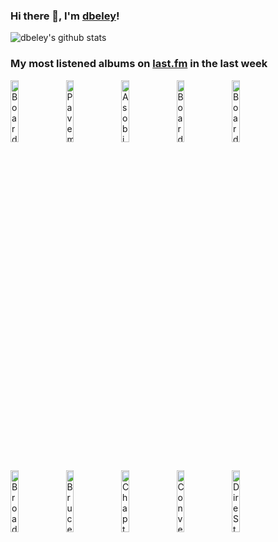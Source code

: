 ### Hi there 👋, I'm [dbeley](https://dbeley.ovh/en)!

![dbeley's github stats](https://github-readme-stats.vercel.app/api?username=dbeley)

### My most listened albums on [last.fm](https://www.last.fm/user/d_beley) in the last week

[<img src='https://lastfm.freetls.fastly.net/i/u/300x300/0bb566f53e9f4cbfccf926acd7371183.png' width='16%' height='16%' alt='Boards of Canada - Music Has the Right to Children'>](https://www.last.fm/music/boards%2bof%2bcanada/music%2bhas%2bthe%2bright%2bto%2bchildren)&nbsp;
[<img src='https://lastfm.freetls.fastly.net/i/u/300x300/515b7450118c4ff0b8d0a9ad2b4375ec.png' width='16%' height='16%' alt='Pavement - Crooked Rain, Crooked Rain'>](https://www.last.fm/music/pavement/crooked%2brain%252c%2bcrooked%2brain)&nbsp;
[<img src='https://lastfm.freetls.fastly.net/i/u/300x300/4be1fbd9d6734fa6a9185f5654b03795.jpg' width='16%' height='16%' alt='Asobi Seksu - Citrus'>](https://www.last.fm/music/asobi%2bseksu/citrus)&nbsp;
[<img src='https://lastfm.freetls.fastly.net/i/u/300x300/ba1aff1ae9fcff6be27a4c47bfe3f859.jpg' width='16%' height='16%' alt='Boards of Canada - Hi Scores'>](https://www.last.fm/music/boards%2bof%2bcanada/hi%2bscores)&nbsp;
[<img src='https://lastfm.freetls.fastly.net/i/u/300x300/77b2419ede333b1b20ab565305bd8039.png' width='16%' height='16%' alt='Boards of Canada - The Campfire Headphase'>](https://www.last.fm/music/boards%2bof%2bcanada/the%2bcampfire%2bheadphase)&nbsp;
<br>
[<img src='https://lastfm.freetls.fastly.net/i/u/300x300/233c5f872a856a32c00a2abe2a65e086.jpg' width='16%' height='16%' alt='Broadcast - The Noise Made by People'>](https://www.last.fm/music/broadcast/the%2bnoise%2bmade%2bby%2bpeople)&nbsp;
[<img src='https://lastfm.freetls.fastly.net/i/u/300x300/92587764cd2b43baadcc8c22cdfc53a3.png' width='16%' height='16%' alt='Bruce Springsteen - Nebraska'>](https://www.last.fm/music/bruce%2bspringsteen/nebraska)&nbsp;
[<img src='https://lastfm.freetls.fastly.net/i/u/300x300/f609c88c028ea74ba5a734679f76f60a.jpg' width='16%' height='16%' alt='Chapterhouse - Best Of'>](https://www.last.fm/music/chapterhouse/best%2bof)&nbsp;
[<img src='https://lastfm.freetls.fastly.net/i/u/300x300/fb7d052c21c540d6b86127581b4546c9.jpg' width='16%' height='16%' alt='Converge - Jane Doe'>](https://www.last.fm/music/converge/jane%2bdoe)&nbsp;
[<img src='https://lastfm.freetls.fastly.net/i/u/300x300/a0afc51a30ea4bd28ad49611eeda2f4b.png' width='16%' height='16%' alt='Dire Straits - Brothers in Arms'>](https://www.last.fm/music/dire%2bstraits/brothers%2bin%2barms)&nbsp;
<br>
